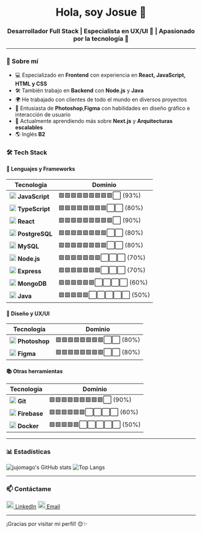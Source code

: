 <h1 align="center">Hola, soy Josue 👋</h1>
<h3 align="center">Desarrollador Full Stack | Especialista en UX/UI 🎨 | Apasionado por la tecnología 🚀</h3>

---

### 🚀 Sobre mí  

- 💻 Especializado en **Frontend** con experiencia en **React, JavaScript, HTML y CSS**  
- 🛠 También trabajo en **Backend** con **Node.js** y **Java**  
- 🌍 He trabajado con clientes de todo el mundo en diversos proyectos  
- 🎨 Entusiasta de **Photoshop**,**Figma** con habilidades en diseño gráfico e interacción de usuario 
- 🌱 Actualmente aprendiendo más sobre **Next.js** y **Arquitecturas escalables**  
- 🌎 Inglés **B2**  


### 🛠️ Tech Stack 

#### 📌 Lenguajes y Frameworks 

| Tecnología | Dominio |
|------------|---------|
| <img src="https://cdn.simpleicons.org/javascript/F7DF1E" width="18"/> **JavaScript** | 🟩🟩🟩🟩🟩🟩🟩🟩🟩⬜ (93%) |
| <img src="https://cdn.simpleicons.org/typescript/3178C6" width="18"/> **TypeScript** | 🟩🟩🟩🟩🟩🟩🟩🟩⬜⬜ (80%) |
| <img src="https://cdn.simpleicons.org/react/61DAFB" width="18"/> **React** | 🟩🟩🟩🟩🟩🟩🟩🟩🟩⬜ (90%) |
| <img src="https://cdn.simpleicons.org/postgresql/4479A1" width="18"/> **PostgreSQL** | 🟩🟩🟩🟩🟩🟩🟩🟩⬜⬜ (80%) |
| <img src="https://cdn.simpleicons.org/mysql/4479A1" width="18"/> **MySQL** | 🟩🟩🟩🟩🟩🟩🟩🟩⬜⬜ (80%) |
| <img src="https://cdn.simpleicons.org/nodedotjs/339933" width="18"/> **Node.js** | 🟩🟩🟩🟩🟩🟩🟩⬜⬜⬜ (70%) |
| <img src="https://cdn.simpleicons.org/express/000000" width="18"/> **Express** | 🟩🟩🟩🟩🟩🟩🟩⬜⬜⬜ (70%) |
| <img src="https://cdn.simpleicons.org/mongodb/47A248" width="18"/> **MongoDB** | 🟩🟩🟩🟩🟩🟩⬜⬜⬜⬜ (60%) |
| <img src="https://cdn.simpleicons.org/java/007396" width="18"/> **Java** | 🟩🟩🟩🟩🟩⬜⬜⬜⬜⬜ (50%) |



#### 🎨 Diseño y UX/UI 

| Tecnología | Dominio |
|------------|---------|
| <img src="https://cdn.simpleicons.org/adobephotoshop/31A8FF" width="18"/> **Photoshop** | 🟩🟩🟩🟩🟩🟩🟩🟩⬜⬜ (80%) |
| <img src="https://cdn.simpleicons.org/figma/F24E1E" width="18"/> **Figma** | 🟩🟩🟩🟩🟩🟩🟩🟩⬜⬜ (80%) |

#### 📚 Otras herramientas 

| Tecnología | Dominio |
|------------|---------|
| <img src="https://cdn.simpleicons.org/git/F05032" width="18"/> **Git** | 🟩🟩🟩🟩🟩🟩🟩🟩🟩⬜ (90%) |
| <img src="https://cdn.simpleicons.org/firebase/FFCA28" width="18"/> **Firebase** | 🟩🟩🟩🟩🟩🟩⬜⬜⬜⬜ (60%) |
| <img src="https://cdn.simpleicons.org/docker/2496ED" width="18"/> **Docker** | 🟩🟩🟩🟩🟩⬜⬜⬜⬜⬜ (50%) |

---

### 📊 Estadísticas 

![jujomago's GitHub stats](https://github-readme-stats.vercel.app/api?username=jujomago&show_icons=true&theme=radical) 
![Top Langs](https://github-readme-stats.vercel.app/api/top-langs/?username=jujomago&layout=compact&theme=radical) 

---

### 📫 Contáctame 

[<img src="https://cdn.simpleicons.org/linkedin/0077B5" width="20"/> LinkedIn](https://www.linkedin.com/in/jujomago/) 
[<img src="https://cdn.simpleicons.org/gmail/D14836" width="20"/> Email](mailto:tuemail@gmail.com) 

---

¡Gracias por visitar mi perfil! 😊✨

